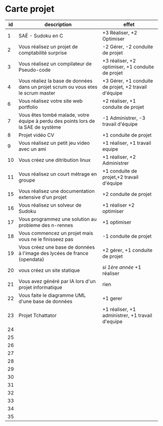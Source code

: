 # Carte projet

|id |description| effet|
|--|------------|-------|
|1|SAÉ - Sudoku en C|+3 Réaliser, +2 Optimiser|
|2|Vous réalisez un projet de comptabilité surprise|-2 Gérer, -2 conduite de projet |
|3|Vous réalisez un compilateur de Pseudo-code|+3 réaliser, +2 optimiser, +1 conduite de projet|
|4|Vous réaliez la base de données dans un projet scrum ou vous etes le scrum master|+3 Gérer, +1 conduite de projet, +2 travail d'équipe|
|6|Vous réalisez votre site web portfolio|+2 réaliser, +1 conduite de projet|
|7|Vous êtes tombé malade, votre équipe à perdu des points lors de la SAE de système|-1 Administrer, -3 travail d'équipe|
|8|Projet vidéo CV|+1 conduite de projet|
|9|Vous réalisez un petit jeu video avec un ami|+1 réaliser, +1 travail equipe|
|10|Vous créez une ditribution linux|+1 réaliser, +2 Administrer|
|11|Vous réalisez un court métrage en groupe|+1 conduite de projet,+2 travail d'équipe|
|15|Vous réalisez une documentation extensive d'un projet|+2 conduite de projet|
|16|Vous réalisez un solveur de Sudoku|+1 réaliser +2 optimiser|
|17|Vous programmez une solution au probleme des n-rennes|+1 optimiser|
|18|Vous commencez un projet mais vous ne le finisseez pas |-1 conduite de projet|
|19|Vous créez une base de données à l'image des lycées de france (opendata)|+2 gérer, +1 conduite de projet|
|20|vous créez un site statique|*si 1ère année* +1 réaliser |
|21|Vous avez généré par IA lors d'un projet informatique|rien|
|22|Vous faite le diagramme UML d'une base de données|+1 gerer|
|23|Projet Tchattator|+1 réaliser, +1 administrer, +1 travail d'equipe|
|24|||
|25|||
|26|||
|27|||
|28|||
|29|||
|30|||
|31|||
|32|||
|33|||
|34|||
|35|||
